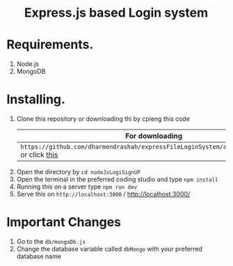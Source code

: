<h1><center>Express.js based <strong>Login system</strong></center></h1>

<h1>Requirements.</h1>
<ol>
<li>Node.js</li>
<li>MongoDB</li>
</ol>

<h1>Installing.</h1>

<ol>
<li>Clone this repository or downloading thi by cpieng this code
    <table>
    <thead>
        <tr><th>For downloading</th><th>For cloning</th></tr>
    </thead>
    <tbody><tr><td><code>https://github.com/dharmendrashah/expressFileLoginSystem/archive/master.zip</code>  or click <a target='_blank' href="https://github.com/dharmendrashah/expressFileLoginSystem/archive/master.zip">this</a></td><td><code>https://github.com/dharmendrashah/expressFileLoginSystem.git</code></td></tr></tbody>
    </table>
</li>
<li>Open the directory by <code>cd nodeJsLogiSignUP</code></li>
<li>Open the terminal in the preferred coding studio and type <code>npm install</code></li>
<li>Running this on a server type <code>npm run dev</code></li>
<li>Serve this on <code>http://localhost:3000</code> / <a target='_blank' href='http://localhost:3000'>http://localhost:3000/</a></li>
</ol>


<h1>Important Changes</h1>

<ol>
<li>Go to the <code>db/mongoDb.js</code></li>
<li>Change the database variable called <code>dbMongo</code> with your preferred database name 
</ol>